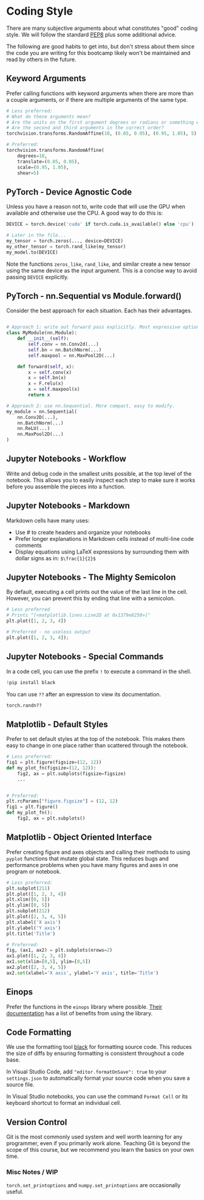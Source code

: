 # Coding Style

There are many subjective arguments about what constitutes "good" coding style. We will follow the standard [PEP8](https://www.python.org/dev/peps/pep-0008/) plus some additional advice. 

The following are good habits to get into, but don't stress about them since the code you are writing for this bootcamp likely won't be maintained and read by others in the future.

## Keyword Arguments

Prefer calling functions with keyword arguments when there are more than a couple arguments, or if there are multiple arguments of the same type. 

```python
# Less preferred: 
# What do these arguments mean? 
# Are the units on the first argument degrees or radians or something else? 
# Are the second and third arguments in the correct order?
torchvision.transforms.RandomAffine(10, (0.05, 0.05), (0.95, 1.05), 5)

# Preferred: 
torchvision.transforms.RandomAffine(
    degrees=10, 
    translate=(0.05, 0.05), 
    scale=(0.95, 1.05), 
    shear=5)
```

## PyTorch - Device Agnostic Code

Unless you have a reason not to, write code that will use the GPU when available and otherwise use the CPU. A good way to do this is:

```python
DEVICE = torch.device('cuda' if torch.cuda.is_available() else 'cpu')

# Later in the file...
my_tensor = torch.zeros(..., device=DEVICE)
my_other_tensor = torch.rand_like(my_tensor)
my_model.to(DEVICE)
```

Note the functions `zeros_like`, `rand_like`, and similar create a new tensor using the same device as the input argument. This is a concise way to avoid passing `DEVICE` explicitly. 

## PyTorch - nn.Sequential vs Module.forward()

Consider the best approach for each situation. Each has their advantages.

```python

# Approach 1: write out forward pass explicitly. Most expressive option.
class MyModule(nn.Module):
    def __init__(self):
        self.conv = nn.Conv2d(...)
        self.bn = nn.BatchNorm(...)
        self.maxpool = nn.MaxPool2D(...)

    def forward(self, x):
        x = self.conv(x)
        x = self.bn(x)
        x = F.relu(x)
        x = self.maxpool(x)
        return x

# Approach 2: use nn.Sequential. More compact, easy to modify.
my_module = nn.Sequential(
    nn.Conv2D(...),
    nn.BatchNorm(...)
    nn.ReLU(...)
    nn.MaxPool2D(...)
)
```

## Jupyter Notebooks - Workflow

Write and debug code in the smallest units possible, at the top level of the notebook. This allows you to easily inspect each step to make sure it works before you assemble the pieces into a function.

## Jupyter Notebooks - Markdown

Markdown cells have many uses:
- Use # to create headers and organize your notebooks
- Prefer longer explanations in Markdown cells instead of multi-line code comments
- Display equations using LaTeX expressions by surrounding them with dollar signs as in: `$\frac{1}{2}$`

## Jupyter Notebooks - The Mighty Semicolon

By default, executing a cell prints out the value of the last line in the cell. However, you can prevent this by ending that line with a semicolon. 

```python
# Less preferred
# Prints "[<matplotlib.lines.Line2D at 0x1379e8250>]"
plt.plot([1, 2, 3, 4])  
```

```python
# Preferred - no useless output
plt.plot([1, 2, 3, 4]);
```

## Jupyter Notebooks - Special Commands

In a code cell, you can use the prefix `!` to execute a command in the shell.

```python
!pip install black
```

You can use `??` after an expression to view its documentation.

```python
torch.randn??
```

## Matplotlib - Default Styles

Prefer to set default styles at the top of the notebook. This makes them easy to change in one place rather than scattered through the notebook.

```python
# Less preferred:
fig1 = plt.figure(figsize=(12, 12))
def my_plot_fn(figsize=(12, 12)):
    fig2, ax = plt.subplots(figsize=figsize)
    ...


# Preferred:
plt.rcParams["figure.figsize"] = (12, 12)
fig1 = plt.figure()
def my_plot_fn():
    fig2, ax = plt.subplots()
```

## Matplotlib - Object Oriented Interface

Prefer creating figure and axes objects and calling their methods to using `pyplot` functions that mutate global state. This reduces bugs and performance problems when you have many figures and axes in one program or notebook.

```python
# Less preferred:
plt.subplot(211)
plt.plot([1, 2, 3, 4])
plt.xlim([0, 5])
plt.ylim([0, 5])
plt.subplot(212)
plt.plot([2, 3, 4, 5])
plt.xlabel('X axis')
plt.ylabel('Y axis')
plt.title('Title')

# Preferred:
fig, (ax1, ax2) = plt.subplots(nrows=2)
ax1.plot([1, 2, 3, 4])
ax1.set(xlim=[0,5], ylim=[0,5])
ax2.plot([2, 3, 4, 5])
ax2.set(xlabel='X axis', ylabel='Y axis', title='Title')
```

## Einops

Prefer the functions in the `einops` library where possible. [Their documentation](https://github.com/arogozhnikov/einops#why-use-einops-notation-) has a list of benefits from using the library.


## Code Formatting

We use the formatting tool [black](https://black.readthedocs.io/en/stable/) for formatting source code. This reduces the size of diffs by ensuring formatting is consistent throughout a code base.

In Visual Studio Code, add `"editor.formatOnSave": true` to your `settings.json` to automatically format your source code when you save a source file.

In Visual Studio notebooks, you can use the command `Format Cell` or its keyboard shortcut to format an individual cell. 

## Version Control

Git is the most commonly used system and well worth learning for any programmer, even if you primarily work alone. Teaching Git is beyond the scope of this course, but we recommend you learn the basics on your own time.




### Misc Notes / WIP

`torch.set_printoptions` and `numpy.set_printoptions` are occasionally useful. 

